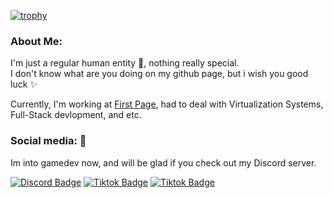 [![trophy](https://github-profile-trophy.vercel.app/?username=alex-suspicious&title=Stars,Followers,Commits,Repositories,MultipleLang,PullRequest&theme=onedark)](https://github.com/alex-suspicious/github-profile-trophy)

### About Me:    
I'm just a regular human entity 🗿, nothing really special.<br>
I don't know what are you doing on my github page, but i wish you good luck ✨

Currently, I'm working at [First Page](https://fst.kz/), had to deal with Virtualization Systems, Full-Stack devlopment, and etc.
    
### Social media: 📡
Im into gamedev now, and will be glad if you check out my Discord server.

[![Discord Badge](https://img.shields.io/badge/Discord-blue?style=for-the-badge&logo=discord&logoColor=white)](https://discord.gg/VNM7vkfVcy)
[![Tiktok Badge](https://img.shields.io/badge/Tiktok-black?style=for-the-badge&logo=tiktok)](https://www.tiktok.com/@kenigdev)
[![Tiktok Badge](https://img.shields.io/badge/YouTube-red?style=for-the-badge&logo=youtube&logoColor=white)](https://www.youtube.com/@alex_kenig)
